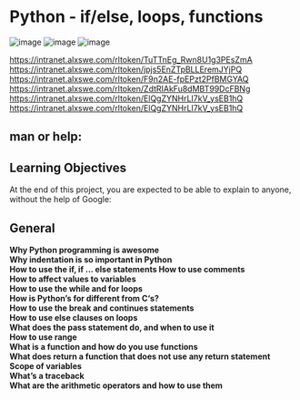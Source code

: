 # Python - if/else, loops, functions
![image](https://s3.amazonaws.com/intranet-projects-files/holbertonschool-higher-level_programming+/233/code.png)
![image](https://d1whtlypfis84e.cloudfront.net/guides/wp-content/uploads/2021/06/29090322/if-else-flowchart.jpg)
![image](https://problemsolvingwithpython.com/09-Loops/images/flow_chart_of_program_that_contains_a_while_loop.png)

https://intranet.alxswe.com/rltoken/TuTTnEg_Rwn8U1g3PEsZmA
https://intranet.alxswe.com/rltoken/jpjs5EnZTpBLLEremJYjPQ
https://intranet.alxswe.com/rltoken/F9n2AE-fpEPzt2PfBMGYAQ
https://intranet.alxswe.com/rltoken/ZdtRIAkFu8dMBT99DcFBNg
https://intranet.alxswe.com/rltoken/ElQgZYNHrLI7kV_ysEB1hQ
https://intranet.alxswe.com/rltoken/ElQgZYNHrLI7kV_ysEB1hQ
## man or help:

## Learning Objectives
At the end of this project, you are expected to be able to explain to anyone, without the help of Google:

## General
**Why Python programming is awesome  
Why indentation is so important in Python  
How to use the if, if ... else statements
How to use comments  
How to affect values to variables  
How to use the while and for loops  
How is Python’s for different from C‘s?  
How to use the break and continues statements  
How to use else clauses on loops  
What does the pass statement do, and when to use it  
How to use range  
What is a function and how do you use functions  
What does return a function that does not use any return statement  
Scope of variables  
What’s a traceback  
What are the arithmetic operators and how to use them**

